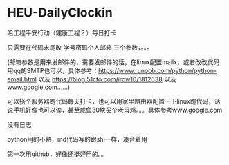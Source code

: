 # HEU-DailyClockin
哈工程平安行动（健康工程？）每日打卡

只需要在代码末尾改 学号密码个人邮箱 三个参数，。。。

(邮箱参数是用来发邮件的，需要发邮件的话，在linux配置mailx，或者改改代码用qq的SMTP也可以，具体参考：https://www.runoob.com/python/python-email.html 以及 https://blog.51cto.com/irow10/1812638 以及 www.google.com......)

可以搭个服务器跑代码每天打卡，也可以用家里路由器配置一下linux跑代码，话说手机好像也可以诶，甚至咸鱼30块买个老母鸡。。。具体参考www.google.com

没有日志

python用的不熟，md代码写的跟shi一样，凑合着用

第一次用github，好像还挺好用的。。
